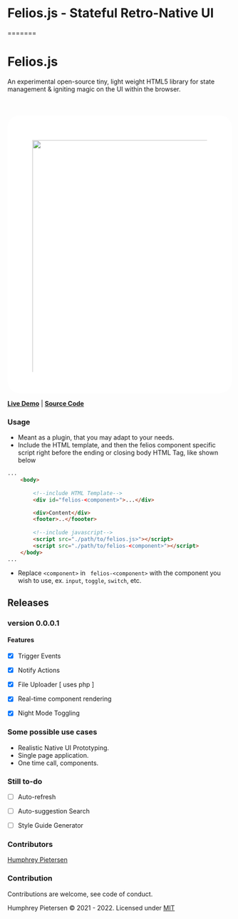 
# Felios.js - Stateful Retro-Native UI
=======
# Felios.js 

An experimental open-source tiny, light weight HTML5 library for state management & igniting magic on the UI within the browser.



<div style="background: white !important; display:block; height:400px;mind-height: 100%; width: auto; padding:4em; padding-bottom: 12em; margin-top:50px; border-radius: 2em">

<img src="./demo/assets/media/iphone-12-pro.gif" alt="" height=130% />

</div>


**[Live Demo](https://huffypiet.github.io/felios.js/demo/)**  |  **[Source Code](https://github.com/huffypiet/felios.js)**

### Usage

- Meant as a plugin, that you may adapt to your needs. 
- Include the HTML template, and then the felios component specific script right before the ending or closing body HTML Tag, like shown below

```html
...
	<body>
					
		<!--include HTML Template-->
		<div id="felios-<component>">...</div>	

		<div>Content</div>
		<footer>..</foooter>
		
		<!--include javascript-->
		<script src="./path/to/felios.js>"></script>
		<script src="./path/to/felios-<component>"></script>
	</body>
...
```

- Replace `<component>`  in ``` felios-<component>``` with the component you wish to use, ex. `input`, `toggle`, `switch`, etc.



## Releases
### version 0.0.0.1 
#### Features

- [x] Trigger Events
- [x] Notify Actions
- [x] File Uploader [ uses php ]
- [x] Real-time component rendering
- [x] Night Mode Toggling


### Some possible use cases

- Realistic Native UI Prototyping.
- Single page application.
- One time call, components.


### Still to-do

- [ ] Auto-refresh
- [ ] Auto-suggestion Search
- [ ] Style Guide Generator




### Contributors

   [ Humphrey Pietersen ](https://humphreypietersen.com/)


### Contribution

  Contributions are welcome, see code of conduct.


Humphrey Pietersen  &copy; 2021 - 2022. Licensed under [MIT](https://github.com/huffypiet/felios.js/blob/main/LICENSE)



